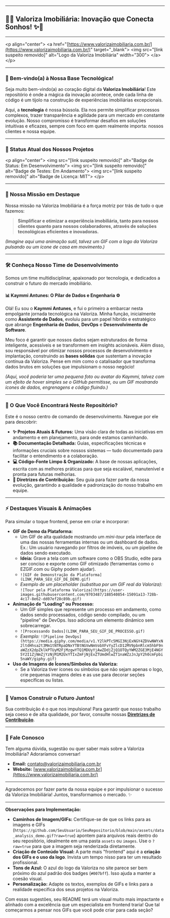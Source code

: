 
-----

## 🏡✨ Valoriza Imobiliária: Inovação que Conecta Sonhos\! ✨🏡

-----

\<p align="center"\>
\<a href="[https://www.valorizaimobiliaria.com.br/](https://www.valorizaimobiliaria.com.br/)" target="\_blank"\>
\<img src="[link suspeito removido]" alt="Logo da Valoriza Imobiliária" width="300"\>
\</a\>
\</p\>

-----

### **👋 Bem-vindo(a) à Nossa Base Tecnológica\!**

Seja muito bem-vindo(a) ao coração digital da **Valoriza Imobiliária**\! Este repositório é onde a mágica da inovação acontece, onde cada linha de código é um tijolo na construção de experiências imobiliárias excepcionais.

Aqui, a **tecnologia** é nossa bússola. Ela nos permite simplificar processos complexos, trazer transparência e agilidade para um mercado em constante evolução. Nosso compromisso é transformar desafios em soluções intuitivas e eficazes, sempre com foco em quem realmente importa: nossos clientes e nossa equipe.

-----

### **🚀 Status Atual dos Nossos Projetos**

\<p align="center"\>
\<img src="[link suspeito removido]" alt="Badge de Status: Em Desenvolvimento"\>
\<img src="[link suspeito removido]" alt="Badge de Testes: Em Andamento"\>
\<img src="[link suspeito removido]" alt="Badge de Licença: MIT"\>
\</p\>

-----

### **🎯 Nossa Missão em Destaque**

Nossa missão na Valoriza Imobiliária é a força motriz por trás de tudo o que fazemos:

> **Simplificar e otimizar a experiência imobiliária, tanto para nossos clientes quanto para nossos colaboradores, através de soluções tecnológicas eficientes e inovadoras.**

*(Imagine aqui uma animação sutil, talvez um GIF com a logo da Valoriza pulsando ou um ícone de casa em movimento.)*

-----

### **🛠️ Conheça Nosso Time de Desenvolvimento**

Somos um time multidisciplinar, apaixonado por tecnologia, e dedicados a construir o futuro do mercado imobiliário.

#### **📊 Kaymmi Antunes: O Pilar de Dados e Engenharia ⚙️**

Olá\! Eu sou o **Kaymmi Antunes**, e fui o primeiro a embarcar nesta empolgante jornada tecnológica na Valoriza. Minha função, inicialmente como **Assistente de Dados**, evoluiu para um papel híbrido e estratégico que abrange **Engenharia de Dados**, **DevOps** e **Desenvolvimento de Software**.

Meu foco é garantir que nossos dados sejam estruturados de forma inteligente, acessíveis e se transformem em insights acionáveis. Além disso, sou responsável por otimizar nossos processos de desenvolvimento e implantação, construindo as **bases sólidas** que sustentam a inovação contínua da Valoriza. Pense em mim como o catalisador que transforma dados brutos em soluções que impulsionam o nosso negócio\!

*(Aqui, você poderia ter uma pequena foto ou avatar do Kaymmi, talvez com um efeito de hover simples se o GitHub permitisse, ou um GIF mostrando ícones de dados, engrenagens e código fluindo.)*

-----

### **📂 O Que Você Encontrará Neste Repositório?**

Este é o nosso centro de comando de desenvolvimento. Navegue por ele para descobrir:

  * **✨ Projetos Atuais & Futuros:** Uma visão clara de todas as iniciativas em andamento e em planejamento, para onde estamos caminhando.
  * **📚 Documentação Detalhada:** Guias, especificações técnicas e informações cruciais sobre nossos sistemas — tudo documentado para facilitar o entendimento e a colaboração.
  * **💻 Código-Fonte Limpo & Organizado:** A base de nossas aplicações, escrita com as melhores práticas para que seja escalável, manutenível e pronta para futuras melhorias.
  * **🤝 Diretrizes de Contribuição:** Seu guia para fazer parte da nossa evolução, garantindo a qualidade e padronização do nosso trabalho em equipe.

-----

### **⚡ Destaques Visuais & Animações**

Para simular o toque frontend, pense em criar e incorporar:

  * **GIF de Demo da Plataforma:**
      * Um GIF de alta qualidade mostrando um *mini-tour* pela interface de uma das nossas ferramentas internas ou um dashboard de dados. Ex.: Um usuário navegando por filtros de imóveis, ou um pipeline de dados sendo executado.
      * **Ideia:** Grave a tela com um software como o OBS Studio, edite para ser conciso e exporte como GIF otimizado (ferramentas como o EZGIF.com ou Giphy podem ajudar).
      * `![GIF de Demonstração da Plataforma](LINK_PARA_SEU_GIF_DE_DEMO.gif)`
      * *Exemplo de um placeholder (substitua por um GIF real da Valoriza):*
        `![Tour pela Plataforma Valoriza](https://user-images.githubusercontent.com/9703487/188540854-15091a13-728b-4c17-8e62-dd07ef28c89b.gif)`
  * **Animação de "Loading" ou Processo:**
      * Um GIF simples que represente um processo em andamento, como dados sendo processados, código sendo compilado, ou um "pipeline" de DevOps. Isso adiciona um elemento dinâmico sem sobrecarregar.
      * `![Processando Dados](LINK_PARA_SEU_GIF_DE_PROCESSO.gif)`
      * *Exemplo:* `![Pipeline DevOps](https://media.giphy.com/media/v1.Y2lkPTc5MGI3NjExNGY4ZDVwNWYxN2ltdHhsa2t3Mm1tNTRpaDNxYTBtNGVwNmVobXFvYyZlcD12MV9pbnRlcm5hbF9naWZzX2dpZklkPTUyM2FjMzgwYTQ1MDUyYjAwZDdjZjQ1OTQyYWM2ZGE3MjE4NGY5Y2I1ZjNmZjYzNjM1M2UxYTIxZmFjNjExZTUmdHlwZT1naWZzJnJpY2h0cmFpbi5naWY/giphy.gif)`
  * **Uso de Imagens de Ícones/Símbolos da Valoriza:**
      * Se a Valoriza tiver ícones ou símbolos que não sejam apenas o logo, crie pequenas imagens deles e as use para decorar seções específicas ou listas.

-----

### **🚀 Vamos Construir o Futuro Juntos\!**

Sua contribuição é o que nos impulsiona\! Para garantir que nosso trabalho seja coeso e de alta qualidade, por favor, consulte nossas **[Diretrizes de Contribuição](https://www.google.com/search?q=LINK_PARA_DIRETRIZES_DE_CONTRIBUICAO_AQUI)**.

-----

### **📧 Fale Conosco**

Tem alguma dúvida, sugestão ou quer saber mais sobre a Valoriza Imobiliária? Adoraríamos conversar\!

  * **Email:** [contato@valorizaimobiliaria.com.br](mailto:contato@valorizaimobiliaria.com.br)
  * **Website:** [www.valorizaimobiliaria.com.br](https://www.valorizaimobiliaria.com.br/)

-----

Agradecemos por fazer parte da nossa equipe e por impulsionar o sucesso da Valoriza Imobiliária\! Juntos, transformamos o mercado. ✨

-----

**Observações para Implementação:**

  * **Caminhos de Imagem/GIFs:** Certifique-se de que os links para as imagens e GIFs (`https://github.com/SeuUsuario/SeuRepositorio/blob/main/assets/data_analysis_demo.gif?raw=true`) apontem para arquivos reais dentro do seu repositório, idealmente em uma pasta `assets` ou `images`. Use o `?raw=true` para que a imagem seja renderizada diretamente.
  * **Criação de Conteúdo Visual:** A parte mais "frontend" aqui é a **criação dos GIFs e o uso da logo**. Invista um tempo nisso para ter um resultado profissional.
  * **Tons de Azul:** O azul do logo da Valoriza no site parece ser bem próximo do azul padrão dos badges (`#007bff`). Isso ajuda a manter a coesão visual.
  * **Personalização:** Adapte os textos, exemplos de GIFs e links para a realidade específica dos seus projetos na Valoriza.

Com essas sugestões, seu README terá um visual muito mais impactante e alinhado com a excelência que um especialista em frontend traria\! Que tal começarmos a pensar nos GIFs que você pode criar para cada seção?
